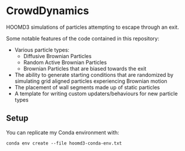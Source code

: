 # CrowdDynamics

HOOMD3 simulations of particles attempting to escape through an exit.

Some notable features of the code contained in this repository:
<ul>
  <li>Various particle types:
    <ul>
      <li>Diffusive Brownian Particles</li>
      <li>Random Active Brownian Particles</li>
      <li>Brownian Particles that are biased towards the exit</li>
    </ul>
  </li>
  <li>The ability to generate starting conditions that are randomized by simulating grid aligned particles experiencing Brownian motion</li>
  <li>The placement of wall segments made up of static particles</li>
  <li>A template for writing custom updaters/behaviours for new particle types</li>
</ul>

<h2>Setup</h2>

You can replicate my Conda environment with:

```
conda env create --file hoomd3-conda-env.txt 
```
